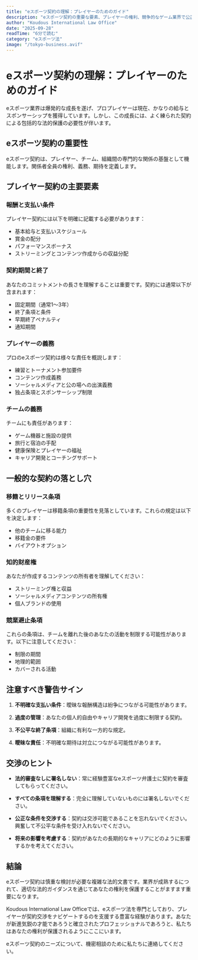 ```yaml
---
title: "eスポーツ契約の理解：プレイヤーのためのガイド"
description: "eスポーツ契約の重要な要素、プレイヤーの権利、競争的なゲーム業界で公正な条件を交渉する方法について学びます。"
author: "Koudous International Law Office"
date: "2025-09-28"
readTime: "6分で読む"
category: "eスポーツ法"
image: "/tokyo-business.avif"
---
```


# eスポーツ契約の理解：プレイヤーのためのガイド

eスポーツ業界は爆発的な成長を遂げ、プロプレイヤーは現在、かなりの給与とスポンサーシップを獲得しています。しかし、この成長には、よく練られた契約による包括的な法的保護の必要性が伴います。

## eスポーツ契約の重要性

eスポーツ契約は、プレイヤー、チーム、組織間の専門的な関係の基盤として機能します。関係者全員の権利、義務、期待を定義します。

## プレイヤー契約の主要要素

### 報酬と支払い条件

プレイヤー契約には以下を明確に記載する必要があります：
- 基本給与と支払いスケジュール
- 賞金の配分
- パフォーマンスボーナス
- ストリーミングとコンテンツ作成からの収益分配

### 契約期間と終了

あなたのコミットメントの長さを理解することは重要です。契約には通常以下が含まれます：
- 固定期間（通常1〜3年）
- 終了条項と条件
- 早期終了ペナルティ
- 通知期間

### プレイヤーの義務

プロのeスポーツ契約は様々な責任を概説します：
- 練習とトーナメント参加要件
- コンテンツ作成義務
- ソーシャルメディアと公の場への出演義務
- 独占条項とスポンサーシップ制限

### チームの義務

チームにも責任があります：
- ゲーム機器と施設の提供
- 旅行と宿泊の手配
- 健康保険とプレイヤーの福祉
- キャリア開発とコーチングサポート

## 一般的な契約の落とし穴

### 移籍とリリース条項

多くのプレイヤーは移籍条項の重要性を見落としています。これらの規定は以下を決定します：
- 他のチームに移る能力
- 移籍金の要件
- バイアウトオプション

### 知的財産権

あなたが作成するコンテンツの所有者を理解してください：
- ストリーミング権と収益
- ソーシャルメディアコンテンツの所有権
- 個人ブランドの使用

### 競業避止条項

これらの条項は、チームを離れた後のあなたの活動を制限する可能性があります。以下に注意してください：
- 制限の期間
- 地理的範囲
- カバーされる活動

## 注意すべき警告サイン

1. **不明確な支払い条件**：曖昧な報酬構造は紛争につながる可能性があります。

2. **過度の管理**：あなたの個人的自由やキャリア開発を過度に制限する契約。

3. **不公平な終了条項**：組織に有利な一方的な規定。

4. **曖昧な責任**：不明確な期待は対立につながる可能性があります。

## 交渉のヒント

- **法的審査なしに署名しない**：常に経験豊富なeスポーツ弁護士に契約を審査してもらってください。

- **すべての条項を理解する**：完全に理解していないものには署名しないでください。

- **公正な条件を交渉する**：契約は交渉可能であることを忘れないでください。興奮して不公平な条件を受け入れないでください。

- **将来の影響を考慮する**：契約があなたの長期的なキャリアにどのように影響するかを考えてください。

## 結論

eスポーツ契約は慎重な検討が必要な複雑な法的文書です。業界が成熟するにつれて、適切な法的ガイダンスを通じてあなたの権利を保護することがますます重要になります。

Koudous International Law Officeでは、eスポーツ法を専門としており、プレイヤーが契約交渉をナビゲートするのを支援する豊富な経験があります。あなたが新進気鋭の才能であろうと確立されたプロフェッショナルであろうと、私たちはあなたの権利が保護されるようにここにいます。

eスポーツ契約のニーズについて、機密相談のために私たちに連絡してください。

